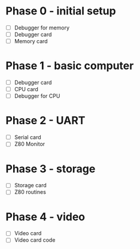 # Phase 0 - initial setup

- [ ] Debugger for memory
- [ ] Debugger card
- [ ] Memory card

# Phase 1 - basic computer

- [ ] Debugger card
- [ ] CPU card
- [ ] Debugger for CPU

# Phase 2 - UART

- [ ] Serial card
- [ ] Z80 Monitor

# Phase 3 - storage

- [ ] Storage card
- [ ] Z80 routines

# Phase 4 - video

- [ ] Video card
- [ ] Video card code
